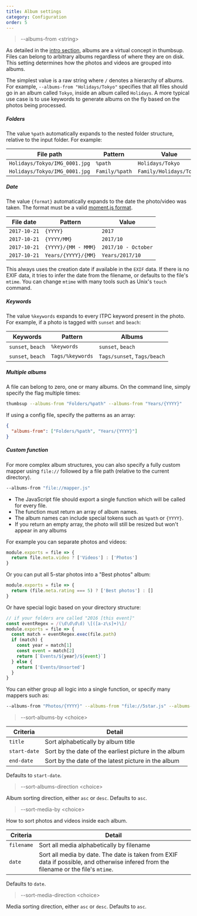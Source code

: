```yaml
---
title: Album settings
category: Configuration
order: 5
---
```


> \-\-albums-from &lt;string&gt;

As detailed in the [intro section](../../1-introduction/concepts), albums are a virtual concept in thumbsup.
Files can belong to arbitrary albums regardless of where they are on disk.
This setting determines how the photos and videos are grouped into albums.

The simplest value is a raw string where `/` denotes a hierarchy of albums. For example,
`--albums-from "Holidays/Tokyo"` specifies that all files should go in an album called `Tokyo`,
inside an album called `Holidays`.
A more typical use case is to use keywords to generate albums on the fly based on the photos being processed.

##### Folders

The value `%path` automatically expands to the nested folder structure, relative to the input folder.
For example:

| File path | Pattern | Value |
|-----------|---------|-------|
| `Holidays/Tokyo/IMG_0001.jpg` | `%path` | `Holidays/Tokyo` |
| `Holidays/Tokyo/IMG_0001.jpg` | `Family/%path` | `Family/Holidays/Tokyo` |

##### Date

The value `{format}` automatically expands to the date the photo/video was taken.
The format must be a valid [moment.js format](https://momentjs.com/docs/#/displaying/format/).

| File date | Pattern | Value |
|-----------|---------|-------|
| `2017-10-21` | `{YYYY}` | `2017` |
| `2017-10-21` | `{YYYY/MM}` | `2017/10` |
| `2017-10-21` | `{YYYY}/{MM - MMM}` | `2017/10 - October` |
| `2017-10-21` | `Years/{YYYY}/{MM}` | `Years/2017/10` |

This always uses the creation date if available in the <code>EXIF</code> data.
If there is no EXIF data, it tries to infer the date from the filename, or defaults to the file's <code>mtime</code>.
You can change `mtime` with many tools such as Unix's <code>touch</code> command.

##### Keywords

The value `%keywords` expands to every ITPC keyword present in the photo.
For example, if a photo is tagged with `sunset` and `beach`:

| Keywords | Pattern | Albums |
|-----------|---------|-------|
| `sunset`, `beach` | `%keywords` | `sunset`, `beach` |
| `sunset`, `beach` | `Tags/%keywords` | `Tags/sunset`, `Tags/beach` |


##### Multiple albums

A file can belong to zero, one or many albums.
On the command line, simply specify the flag multiple times:

```bash
thumbsup --albums-from "Folders/%path" --albums-from "Years/{YYYY}"
```

If using a config file, specify the patterns as an array:

```json
{
  "albums-from": ["Folders/%path", "Years/{YYYY}"]
}
```

##### Custom function

For more complex album structures, you can also specify a fully custom mapper
using `file://` followed by a file path (relative to the current directory).

```bash
--albums-from "file://mapper.js"
```

- The JavaScript file should export a single function which will be called for every file.
- The function must return an array of album names.
- The album names can include special tokens such as `%path` or `{YYYY}`.
- If you return an empty array, the photo will still be resized but won't appear in any albums

For example you can separate photos and videos:

```js
module.exports = file => {
  return file.meta.video ? ['Videos'] : ['Photos']
}
```

Or you can put all 5-star photos into a "Best photos" album:

```js
module.exports = file => {
  return (file.meta.rating === 5) ? ['Best photos'] : []
}
```

Or have special logic based on your directory structure:

```js
// if your folders are called "2016 [this event]"
const eventRegex = /(\d\d\d\d) \[([a-z\s]+)\]/
module.exports = file => {
  const match = eventRegex.exec(file.path)
  if (match) {
    const year = match[1]
    const event = match[2]
    return [`Events/${year}/${event}`]
  } else {
    return ['Events/Unsorted']
  }
}
```

You can either group all logic into a single function, or specify many mappers such as:

```bash
--albums-from "Photos/{YYYY}" --albums-from "file://5star.js" --albums-from "file://events.js"
```

> \-\-sort-albums-by &lt;choice&gt;

| Criteria | Detail |
|----------|--------|
| `title`  | Sort alphabetically by album title |
| `start-date` | Sort by the date of the earliest picture in the album |
| `end-date` | Sort by the date of the latest picture in the album |

Defaults to `start-date`.

> \-\-sort-albums-direction &lt;choice&gt;

Album sorting direction, either `asc` or `desc`. Defaults to `asc`.

> \-\-sort-media-by &lt;choice&gt;

How to sort photos and videos inside each album.

| Criteria | Detail |
|----------|--------|
| `filename` | Sort all media alphabetically by filename |
| `date` | Sort all media by date. The date is taken from EXIF data if possible, and otherwise infered from the filename or the file's <code>mtime</code>. |

Defaults to `date`.

> \-\-sort-media-direction &lt;choice&gt;

Media sorting direction, either `asc` or `desc`. Defaults to `asc`.
